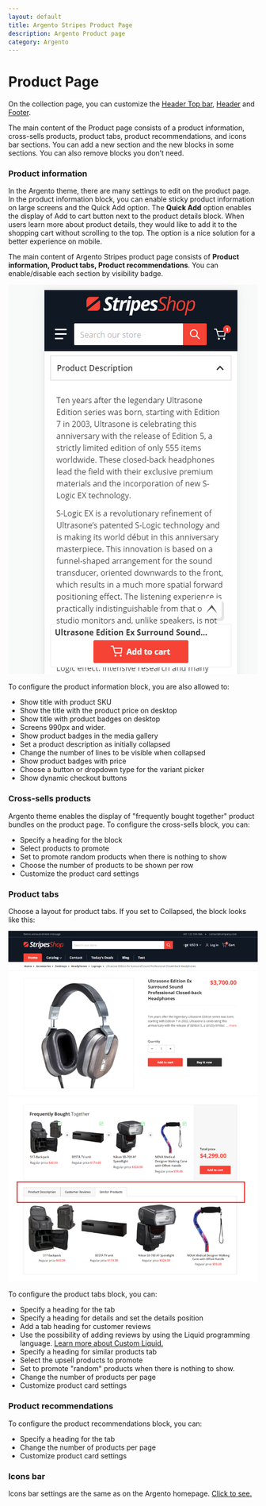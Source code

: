 ```yaml
---
layout: default
title: Argento Stripes Product Page
description: Argento Product page
category: Argento
---
```


# Product Page

On the collection page, you can customize the [Header Top bar](/shopify/argento/stripes/header-top-bar), [Header](/shopify/argento/stripes/header) and [Footer](/shopify/argento/stripes/footer). 

The main content of the Product page consists of a product information, cross-sells products, product tabs, product recommendations, and icons bar sections. You can add a new section and the new blocks in some sections. You can also remove blocks you don’t need.

### Product information

In the Argento theme, there are many settings to edit on the product page. In the product information block, you can enable sticky product information on large screens and the Quick Add option. The **Quick Add** option enables the display of Add to cart button next to the product details block. When users learn more about product details, they would like to add it to the shopping cart without scrolling to the top. The option is a nice solution for a better experience on mobile.

The main content of Argento Stripes product page consists of **Product information, Product tabs, Product recommendations**. You can enable/disable each section by visibility badge.

![Argento Stripes Product page](/images/shopify/quick-add-button-mobile.png)

To configure the product information block, you are also allowed to:
  
 - Show title with product SKU
 - Show the title with the product price on desktop
 - Show title with product badges on desktop
 - Screens 990px and wider.
 - Show product badges in the media gallery
 - Set a product description as initially collapsed
 - Change the number of lines to be visible when collapsed
 - Show product badges with price
 - Choose a button or dropdown type for the variant picker
 - Show dynamic checkout buttons

### Cross-sells products

Argento theme enables the display of "frequently bought together" product bundles on the product page. To configure the cross-sells block, you can:

 - Specify a heading for the block
 - Select products to promote
 - Set to promote random products when there is nothing to show
 - Choose the number of products to be shown per row
 - Customize the product card settings

### Product tabs

Choose a layout for product tabs. If you set to Collapsed, the block looks like this:

![Argento Stripes Product page](/images/shopify/product-tabs.png)

To configure the product tabs block, you can:

 - Specify a heading for the tab
 - Specify a heading for details and set the details position
 - Add a tab heading for customer reviews
 - Use the possibility of adding reviews by using the Liquid programming language. [Learn more about Custom Liquid.](https://shopify.dev/api/liquid)  
 - Specify a heading for similar products tab
 - Select the upsell products to promote
 - Set to promote "random" products when there is nothing to show.
 - Change the number of products per page
 - Customize product card settings

### Product recommendations

To configure the product recommendations block, you can:

- Specify a heading for the tab
- Change the number of products per page
- Customize product card settings

### Icons bar

Icons bar settings are the same as on the Argento homepage. [Click to see.](/shopify/argento/stripes/homepage/#icons-bar)